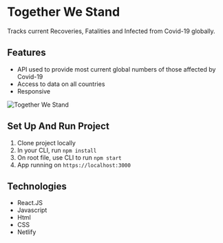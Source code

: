 # Together We Stand

Tracks current Recoveries, Fatalities and Infected from Covid-19 globally.

## Features

- API used to provide most current global numbers of those affected by Covid-19
- Access to data on all countries 
- Responsive


![Together We Stand](./src/images/Together-We-Stand.gif)


## Set Up And Run Project

1. Clone project locally
2. In your CLI, run `npm install`
3. On root file, use CLI to run `npm start`
5. App running on `https://localhost:3000`

## Technologies

- React.JS
- Javascript
- Html
- CSS
- Netlify




